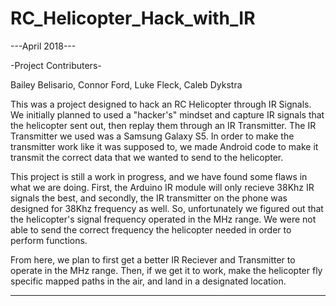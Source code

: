 # RC_Helicopter_Hack_with_IR

---April 2018---

-Project Contributers-

Bailey Belisario, Connor Ford, Luke Fleck, Caleb Dykstra

This was a project designed to hack an RC Helicopter through IR Signals.
We initially planned to used a "hacker's" mindset and capture IR signals 
that the helicopter sent out, then replay them through an IR Transmitter.
The IR Transmitter we used was a Samsung Galaxy S5. In order to make the
transmitter work like it was supposed to, we made Android code to make it
transmit the correct data that we wanted to send to the helicopter.

This project is still a work in progress, and we have found some flaws in
what we are doing. First, the Arduino IR module will only recieve 38Khz
IR signals the best, and secondly, the IR transmitter on the phone was
designed for 38Khz frequency as well. So, unfortunately we figured out that
the helicopter's signal frequency operated in the MHz range. We were not
able to send the correct frequency the helicopter needed in order to perform
functions.

From here, we plan to first get a better IR Reciever and Transmitter to operate
in the MHz range. Then, if we get it to work, make the helicopter fly specific
mapped paths in the air, and land in a designated location.

-----------------
